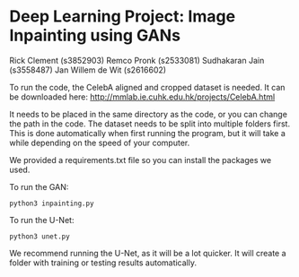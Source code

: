 # Deep Learning Project: Image Inpainting using GANs

Rick Clement (s3852903)
Remco Pronk (s2533081)
Sudhakaran Jain (s3558487)
Jan Willem de Wit (s2616602)


To run the code, the CelebA aligned and cropped dataset is needed. It can be downloaded here: http://mmlab.ie.cuhk.edu.hk/projects/CelebA.html

It needs to be placed in the same directory as the code, or you can change the path in the code. The dataset needs to be split into multiple folders first. This is done automatically when first running the program, but it will take a while depending on the speed of your computer.

We provided a requirements.txt file so you can install the packages we used.

To run the GAN:
```
python3 inpainting.py
```
To run the U-Net:
```
python3 unet.py
```

We recommend running the U-Net, as it will be a lot quicker. It will create a folder with training or testing results automatically.
